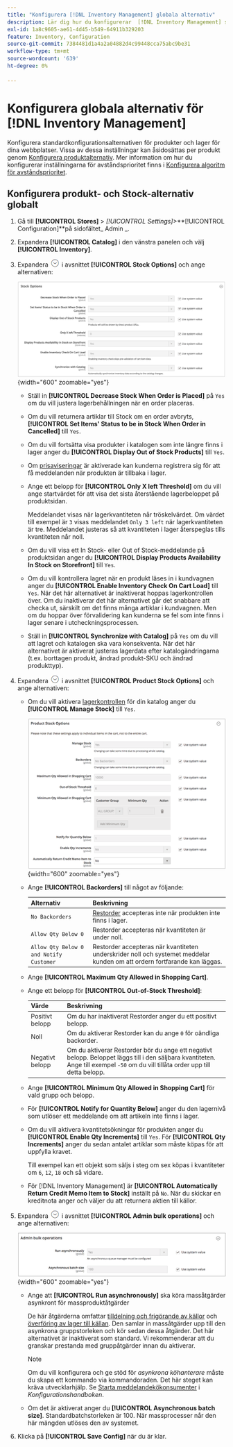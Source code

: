 ```yaml
---
title: "Konfigurera [!DNL Inventory Management] globala alternativ"
description: Lär dig hur du konfigurerar  [!DNL Inventory Management] standardkonfigurationsalternativen för produkter och resurser för dina webbplatser.
exl-id: 1a8c9605-ae61-4d45-b549-64911b329203
feature: Inventory, Configuration
source-git-commit: 7384481d1a4a2a04882d4c99448cca75abc9be31
workflow-type: tm+mt
source-wordcount: '639'
ht-degree: 0%

---
```


# Konfigurera globala alternativ för [!DNL Inventory Management]

Konfigurera standardkonfigurationsalternativen för produkter och lager för dina webbplatser. Vissa av dessa inställningar kan åsidosättas per produkt genom [Konfigurera produktalternativ](product-options.md). Mer information om hur du konfigurerar inställningarna för avståndsprioritet finns i [Konfigurera algoritm för avståndsprioritet](distance-priority-algorithm.md).

## Konfigurera produkt- och Stock-alternativ globalt

1. Gå till **[!UICONTROL Stores]** > _[!UICONTROL Settings]_>**[!UICONTROL Configuration]**på sidofältet_ Admin _.

1. Expandera **[!UICONTROL Catalog]** i den vänstra panelen och välj **[!UICONTROL Inventory]**.

1. Expandera ![Expansionsväljaren](../assets/icon-display-expand.png) i avsnittet **[!UICONTROL Stock Options]** och ange alternativen:

   ![Alternativ för Stock](assets/config-catalog-inventory-stock-options.png){width="600" zoomable="yes"}

   - Ställ in **[!UICONTROL Decrease Stock When Order is Placed]** på `Yes` om du vill justera lagerbehållningen när en order placeras.

   - Om du vill returnera artiklar till Stock om en order avbryts, **[!UICONTROL Set Items' Status to be in Stock When Order in Cancelled]** till `Yes`.

   - Om du vill fortsätta visa produkter i katalogen som inte längre finns i lager anger du **[!UICONTROL Display Out of Stock Products]** till `Yes`.

   - Om [prisaviseringar](alert-setup.md) är aktiverade kan kunderna registrera sig för att få meddelanden när produkten är tillbaka i lager.

   - Ange ett belopp för **[!UICONTROL Only X left Threshold]** om du vill ange startvärdet för att visa det sista återstående lagerbeloppet på produktsidan.

     Meddelandet visas när lagerkvantiteten når tröskelvärdet. Om värdet till exempel är `3` visas meddelandet `Only 3 left` när lagerkvantiteten är tre. Meddelandet justeras så att kvantiteten i lager återspeglas tills kvantiteten når noll.

   - Om du vill visa ett In Stock- eller Out of Stock-meddelande på produktsidan anger du **[!UICONTROL Display Products Availability In Stock on Storefront]** till `Yes`.

   - Om du vill kontrollera lagret när en produkt läses in i kundvagnen anger du **[!UICONTROL Enable Inventory Check On Cart Load]** till `Yes`. När det här alternativet är inaktiverat hoppas lagerkontrollen över. Om du inaktiverar det här alternativet går det snabbare att checka ut, särskilt om det finns många artiklar i kundvagnen. Men om du hoppar över förvalidering kan kunderna se fel som inte finns i lager senare i utcheckningsprocessen.

   - Ställ in **[!UICONTROL Synchronize with Catalog]** på `Yes` om du vill att lagret och katalogen ska vara konsekventa. När det här alternativet är aktiverat justeras lagerdata efter katalogändringarna (t.ex. borttagen produkt, ändrad produkt-SKU och ändrad produkttyp).

1. Expandera ![Expansionsväljaren](../assets/icon-display-expand.png) i avsnittet **[!UICONTROL Product Stock Options]** och ange alternativen:

   - Om du vill aktivera [lagerkontrollen](enable.md) för din katalog anger du **[!UICONTROL Manage Stock]** till `Yes`.

     ![ProduktStock-alternativ](assets/config-catalog-inventory-product-stock-options.png){width="600" zoomable="yes"}

   - Ange **[!UICONTROL Backorders]** till något av följande:

     | Alternativ | Beskrivning |
     | ----- | ----- |
     | `No Backorders` | [Restorder](backorders.md) accepteras inte när produkten inte finns i lager. |
     | `Allow Qty Below 0` | Restorder accepteras när kvantiteten är under noll. |
     | `Allow Qty Below 0 and Notify Customer` | Restorder accepteras när kvantiteten underskrider noll och systemet meddelar kunden om att ordern fortfarande kan läggas. |

   - Ange **[!UICONTROL Maximum Qty Allowed in Shopping Cart]**.

   - Ange ett belopp för **[!UICONTROL Out-of-Stock Threshold]**:

     | Värde | Beskrivning |
     | ----- |-----|
     | Positivt belopp | Om du har inaktiverat Restorder anger du ett positivt belopp. |
     | Noll | Om du aktiverar Restorder kan du ange `0` för oändliga backorder. |
     | Negativt belopp | Om du aktiverar Restorder bör du ange ett negativt belopp. Beloppet läggs till i den säljbara kvantiteten. Ange till exempel `-50` om du vill tillåta order upp till detta belopp. |

   - Ange **[!UICONTROL Minimum Qty Allowed in Shopping Cart]** för vald grupp och belopp.

   - För **[!UICONTROL Notify for Quantity Below]** anger du den lagernivå som utlöser ett meddelande om att artikeln inte finns i lager.

   - Om du vill aktivera kvantitetsökningar för produkten anger du **[!UICONTROL Enable Qty Increments]** till `Yes`. För **[!UICONTROL Qty Increments]** anger du sedan antalet artiklar som måste köpas för att uppfylla kravet.

     Till exempel kan ett objekt som säljs i steg om sex köpas i kvantiteter om `6`, `12`, `18` och så vidare.

   - För [!DNL Inventory Management] är **[!UICONTROL Automatically Return Credit Memo Item to Stock]** inställt på `No`. När du skickar en kreditnota anger och väljer du att returnera aktien till källor.

1. Expandera ![Expansionsväljaren](../assets/icon-display-expand.png) i avsnittet **[!UICONTROL Admin bulk operations]** och ange alternativen:

   ![Admin - gruppåtgärder](assets/config-catalog-inventory-admin-bulk-operations.png){width="600" zoomable="yes"}

   - Ange att **[!UICONTROL Run asynchronously]** ska köra massåtgärder asynkront för massproduktåtgärder

     De här åtgärderna omfattar [tilldelning och frigörande av källor](bulk-assignment.md) och [överföring av lager till källan](inventory-transfer.md). Den samlar in massåtgärder upp till den asynkrona gruppstorleken och kör sedan dessa åtgärder. Det här alternativet är inaktiverat som standard. Vi rekommenderar att du granskar prestanda med gruppåtgärder innan du aktiverar.

     >[!NOTE]
     >
     >Om du vill konfigurera och ge stöd för _asynkrona köhanterare_ måste du skapa ett kommando via kommandoraden. Det här steget kan kräva utvecklarhjälp. Se [Starta meddelandekökonsumenter](https://experienceleague.adobe.com/docs/commerce-operations/configuration-guide/cli/start-message-queues.html) i _Konfigurationshandboken_.

   - Om det är aktiverat anger du **[!UICONTROL Asynchronous batch size]**. Standardbatchstorleken är 100. När massprocesser når den här mängden utlöses den av systemet.

1. Klicka på **[!UICONTROL Save Config]** när du är klar.
